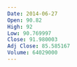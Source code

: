 ```yaml
---
Date: 2014-06-27
Open: 90.82
High: 92
Low: 90.769997
Close: 91.980003
Adj Close: 85.585167
Volume: 64029000
---
```

